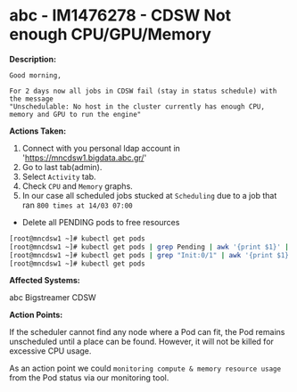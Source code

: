 # abc - IM1476278 - CDSW Not enough CPU/GPU/Memory 

<b>Description:</b>

```
Good morning, 

For 2 days now all jobs in CDSW fail (stay in status schedule) with the message
"Unschedulable: No host in the cluster currently has enough CPU, memory and GPU to run the engine"
```

<b>Actions Taken:</b>

1. Connect with you personal ldap account in 'https://mncdsw1.bigdata.abc.gr/'
2. Go to last tab(admin).
3. Select `Activity` tab.
4. Check `CPU` and `Memory` graphs.
5. In our case all scheduled jobs stucked at `Scheduling` due to a job that ran `800 times at 14/03 07:00`
 
- Delete all PENDING pods to free resources

```bash
[root@mncdsw1 ~]# kubectl get pods
[root@mncdsw1 ~]# kubectl get pods | grep Pending | awk '{print $1}' | xargs kubectl delete pod --grace-period=0 --force
[root@mncdsw1 ~]# kubectl get pods | grep "Init:0/1" | awk '{print $1}' | xargs kubectl delete pod --grace-period=0 --force
[root@mncdsw1 ~]# kubectl get pods
```

<b>Affected Systems:</b>

abc Bigstreamer CDSW

<b>Action Points:</b>

If the scheduler cannot find any node where a Pod can fit, the Pod remains unscheduled until a place can be found. However, it will not be killed for excessive CPU usage.

As an action point we could `monitoring compute & memory resource usage` from the Pod status via our monitoring tool.
